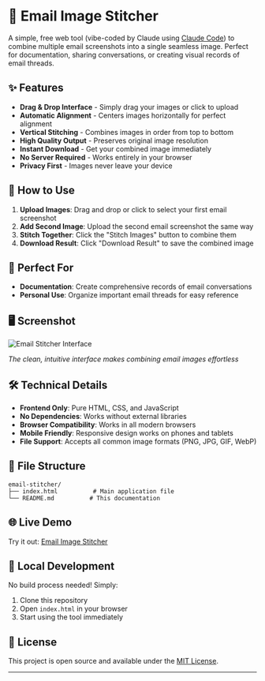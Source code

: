# 📧 Email Image Stitcher

A simple, free web tool (vibe-coded by Claude using [Claude Code](https://www.anthropic.com/claude-code)) to combine multiple email screenshots into a single seamless image. Perfect for documentation, sharing conversations, or creating visual records of email threads.

## ✨ Features

- **Drag & Drop Interface** - Simply drag your images or click to upload
- **Automatic Alignment** - Centers images horizontally for perfect alignment
- **Vertical Stitching** - Combines images in order from top to bottom
- **High Quality Output** - Preserves original image resolution
- **Instant Download** - Get your combined image immediately
- **No Server Required** - Works entirely in your browser
- **Privacy First** - Images never leave your device

## 🚀 How to Use

1. **Upload Images**: Drag and drop or click to select your first email screenshot
2. **Add Second Image**: Upload the second email screenshot the same way
3. **Stitch Together**: Click the "Stitch Images" button to combine them
4. **Download Result**: Click "Download Result" to save the combined image

## 🎯 Perfect For

- **Documentation**: Create comprehensive records of email conversations
- **Personal Use**: Organize important email threads for easy reference

## 🖥️ Screenshot

![Email Stitcher Interface](screenshot.png)

*The clean, intuitive interface makes combining email images effortless*

## 🛠️ Technical Details

- **Frontend Only**: Pure HTML, CSS, and JavaScript
- **No Dependencies**: Works without external libraries
- **Browser Compatibility**: Works in all modern browsers
- **Mobile Friendly**: Responsive design works on phones and tablets
- **File Support**: Accepts all common image formats (PNG, JPG, GIF, WebP)

## 📁 File Structure

```
email-stitcher/
├── index.html          # Main application file
└── README.md          # This documentation
```

## 🌐 Live Demo

Try it out: [Email Image Stitcher]()

## 🔧 Local Development

No build process needed! Simply:

1. Clone this repository
2. Open `index.html` in your browser
3. Start using the tool immediately

## 📄 License

This project is open source and available under the [MIT License](LICENSE).

---